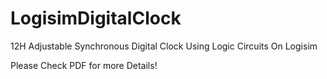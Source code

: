 # LogisimDigitalClock
12H Adjustable Synchronous Digital Clock Using Logic Circuits On Logisim

Please Check PDF for more Details!
